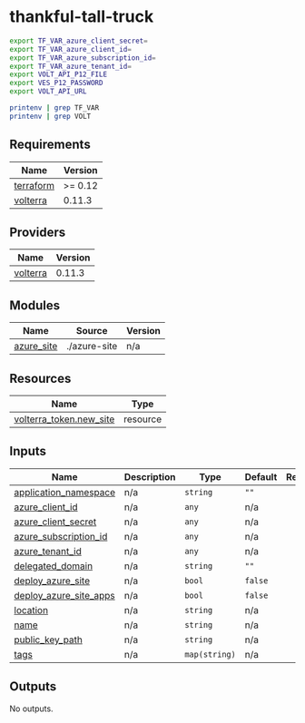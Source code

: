 # thankful-tall-truck

```bash
export TF_VAR_azure_client_secret=
export TF_VAR_azure_client_id=
export TF_VAR_azure_subscription_id=
export TF_VAR_azure_tenant_id=
export VOLT_API_P12_FILE 
export VES_P12_PASSWORD 
export VOLT_API_URL 

printenv | grep TF_VAR
printenv | grep VOLT
```
<!-- BEGIN_TF_DOCS -->
## Requirements

| Name | Version |
|------|---------|
| <a name="requirement_terraform"></a> [terraform](#requirement\_terraform) | >= 0.12 |
| <a name="requirement_volterra"></a> [volterra](#requirement\_volterra) | 0.11.3 |

## Providers

| Name | Version |
|------|---------|
| <a name="provider_volterra"></a> [volterra](#provider\_volterra) | 0.11.3 |

## Modules

| Name | Source | Version |
|------|--------|---------|
| <a name="module_azure_site"></a> [azure\_site](#module\_azure\_site) | ./azure-site | n/a |

## Resources

| Name | Type |
|------|------|
| [volterra_token.new_site](https://registry.terraform.io/providers/volterraedge/volterra/0.11.3/docs/resources/token) | resource |

## Inputs

| Name | Description | Type | Default | Required |
|------|-------------|------|---------|:--------:|
| <a name="input_application_namespace"></a> [application\_namespace](#input\_application\_namespace) | n/a | `string` | `""` | no |
| <a name="input_azure_client_id"></a> [azure\_client\_id](#input\_azure\_client\_id) | n/a | `any` | n/a | yes |
| <a name="input_azure_client_secret"></a> [azure\_client\_secret](#input\_azure\_client\_secret) | n/a | `any` | n/a | yes |
| <a name="input_azure_subscription_id"></a> [azure\_subscription\_id](#input\_azure\_subscription\_id) | n/a | `any` | n/a | yes |
| <a name="input_azure_tenant_id"></a> [azure\_tenant\_id](#input\_azure\_tenant\_id) | n/a | `any` | n/a | yes |
| <a name="input_delegated_domain"></a> [delegated\_domain](#input\_delegated\_domain) | n/a | `string` | `""` | no |
| <a name="input_deploy_azure_site"></a> [deploy\_azure\_site](#input\_deploy\_azure\_site) | n/a | `bool` | `false` | no |
| <a name="input_deploy_azure_site_apps"></a> [deploy\_azure\_site\_apps](#input\_deploy\_azure\_site\_apps) | n/a | `bool` | `false` | no |
| <a name="input_location"></a> [location](#input\_location) | n/a | `string` | n/a | yes |
| <a name="input_name"></a> [name](#input\_name) | n/a | `string` | n/a | yes |
| <a name="input_public_key_path"></a> [public\_key\_path](#input\_public\_key\_path) | n/a | `string` | n/a | yes |
| <a name="input_tags"></a> [tags](#input\_tags) | n/a | `map(string)` | n/a | yes |

## Outputs

No outputs.
<!-- END_TF_DOCS -->